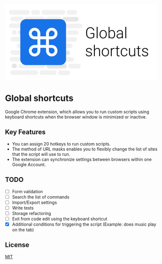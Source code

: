 ![logo](images/global-shortcuts-logo.png)

# Global shortcuts

Google Chrome extension, which allows you to run custom scripts using keyboard shortcuts when the browser window is minimized or inactive.

## Key Features
- You can assign 20 hotkeys to run custom scripts.
- The method of URL masks enables you to flexibly change the list of sites that the script will use to run.
- The extension can synchronize settings between browsers within one Google Account.

## TODO
- [ ] Form validation
- [ ] Search the list of commands
- [ ] Import/Export settings
- [ ] Write tests
- [ ] Storage refactoring
- [ ] Exit from code edit using the keyboard shortcut
- [x] Additional conditions for triggering the script (Example: does music play on the tab)

## License

[MIT](LICENSE)